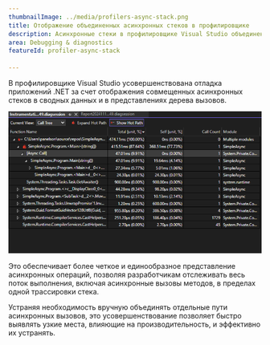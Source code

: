 ```yaml
---
thumbnailImage: ../media/profilers-async-stack.png
title: Отображение объединенных асинхронных стеков в профилировщике
description: Асинхронные стеки в профилировщике Visual Studio объединены для упрощения профилирования .NET.
area: Debugging & diagnostics
featureId: profiler-async-stack

---
```



В профилировщике Visual Studio усовершенствована отладка приложений .NET за счет отображения совмещенных асинхронных стеков в сводных данных и в представлениях дерева вызовов.

![Объединенные асинхронные стеки в профилировщике](../media/profilers-async-stack.png)

Это обеспечивает более четкое и единообразное представление асинхронных операций, позволяя разработчикам отслеживать весь поток выполнения, включая асинхронные вызовы методов, в пределах одной трассировки стека.

Устраняя необходимость вручную объединять отдельные пути асинхронных вызовов, это усовершенствование позволяет быстро выявлять узкие места, влияющие на производительность, и эффективно их устранять.
